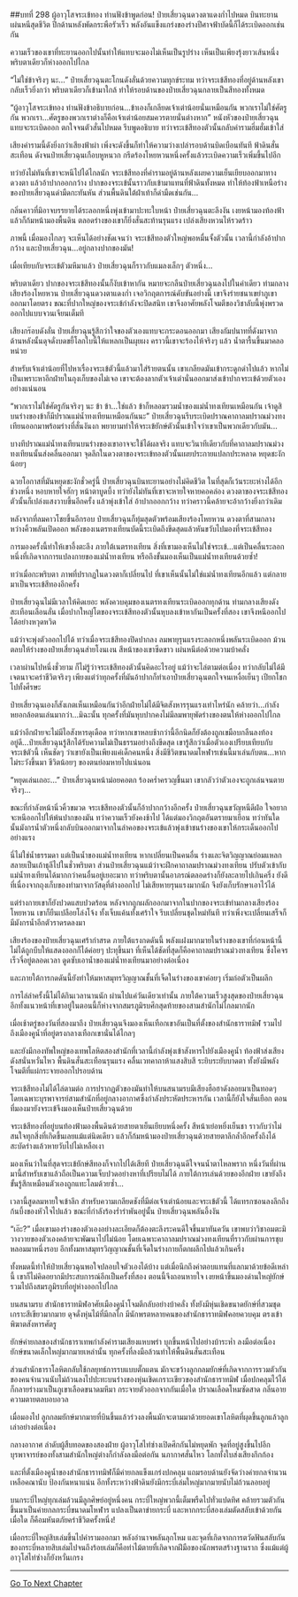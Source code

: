 ##บทที่ 298 ผู้อาวุโสจระเข้ทอง ท่านฟังข้าพูดก่อน!
ป๋ายเสี่ยวฉุนดวงตาแดงก่ำไปหมด บินทะยานเผ่นหนีสุดชีวิต ปีกด้านหลังพัดกระพือรัวเร็ว พลังอันแข็งแกร่งของร่างปีศาจฟ้าบัดนี้ก็ได้ระเบิดออกเช่นกัน

ความเร็วของเขาที่ทะยานออกไปนั้นทำให้แทบจะมองไม่เห็นเป็นรูปร่าง เห็นเป็นเพียงรุ้งยาวเส้นหนึ่ง พริบตาเดียวก็ห่างออกไปไกล

“ไม่ใช่ข้าจริงๆ นะ...” ป๋ายเสี่ยวฉุนตะโกนดังลั่นด้วยความทุกข์ระทม ทว่าจระเข้สีทองที่อยู่ด้านหลังเขากลับเร็วยิ่งกว่า พริบตาเดียวก็เข้ามาใกล้ ทำให้รอบด้านของป๋ายเสี่ยวฉุนกลายเป็นสีทองทั้งหมด

“ผู้อาวุโสจระเข้ทอง ท่านฟังข้าอธิบายก่อน...ข้าเองก็เกลียดเจ้าเต่าน้อยนั่นเหมือนกัน พวกเราไม่ใช่ศัตรูกัน พวกเรา...ศัตรูของพวกเราต่างก็คือเจ้าเต่าน้อยสมควรตายนั่นต่างหาก” หนังหัวของป๋ายเสี่ยวฉุนแทบจะระเบิดออก ตกใจจนตัวสั่นไปหมด รีบพูดอธิบาย ทว่าจระเข้สีทองตัวนั้นกลับคำรามฮึ่มฮั่มเข้าใส่

เสียงคำรามนี้ดังยิ่งกว่าเสียงฟ้าผ่า เพิ่งจะดังขึ้นก็ทำให้ความว่างเปล่ารอบด้านบิดเบือนทันที ฟ้าดินสั่นสะเทือน ดังจนป๋ายเสี่ยวฉุนเกือบหูหนวก กรีดร้องโหยหวนหนึ่งครั้งแล้วระเบิดความเร็วเพิ่มขึ้นไปอีก

ทว่ายังไม่ทันที่เขาจะหนีไปได้ไกลนัก จระเข้สีทองที่คำรามอยู่ด้านหลังเผยความเย็นเยียบออกมาทางดวงตา แล้วอ้าปากออกกว้าง ปากของจระเข้นั้นราวกับเข้ามาแทนที่ฟ้าดินทั้งหมด ทำให้ท้องฟ้าเหนือร่างของป๋ายเสี่ยวฉุนดำมืดกะทันหัน ส่วนพื้นดินใต้ฝ่าเท้าก็ดำมืดเช่นกัน...

กลิ่นคาวที่มิอาจบรรยายได้ระลอกหนึ่งพุ่งเข้ามาปะทะใบหน้า ป๋ายเสี่ยวฉุนตะลึงงัน เงยหน้ามองท้องฟ้า แล้วก็ก้มหน้ามองพื้นดิน ตลอดร่างของเขาก็ยิ่งสั่นสะท้านรุนแรง เปล่งเสียงหวนไห้รวดร้าว

ภาพนี้ เมื่อมองไกลๆ จะเห็นได้อย่างชัดเจนว่า จระเข้สีทองตัวใหญ่พอหมื่นจั้งตัวนั้น เวลานี้กำลังอ้าปากกว้าง และป๋ายเสี่ยวฉุน...อยู่กลางปากของมัน!

เมื่อเทียบกับจระเข้ตัวมหึมาแล้ว ป๋ายเสี่ยวฉุนก็ราวกับแมลงเล็กๆ ตัวหนึ่ง...

พริบตาเดียว ปากของจระเข้สีทองนั้นก็งับเข้าหากัน หมายจะกลืนป๋ายเสี่ยวฉุนลงไปในคำเดียว ท่ามกลางเสียงร้องโหยหวน ป๋ายเสี่ยวฉุนดวงตาแดงก่ำ เจอวิกฤตการณ์คับขันอย่างนี้ เขาจึงร่ายชนาเขย่าภูเขาออกมาโดยตรง ขณะที่ปากใหญ่ของจระเข้กำลังจะปิดสนิท เขาจึงอาศัยพลังโจมตีของวิชาลับนี้พุ่งพรวดออกไปแบบจวนเจียนเต็มที

เสียงกร๊อบดังลั่น ป๋ายเสี่ยวฉุนรู้สึกว่าใจของตัวเองแทบจะกระดอนออกมา เสียงกัมปนาทที่ดังมาจากด้านหลังนั้นดุจดั่งบดขยี้โลกใบนี้ให้แหลกเป็นผุยผง คราวนี้เขาจะร้องไห้จริงๆ แล้ว น้ำตารื้นขึ้นมาคลอหน่วย

สำหรับเจ้าเต่าน้อยที่ไปหาเรื่องจระเข้ตัวนี้แล้วมาใส่ร้ายตนนั้น เขาเกลียดมันเข้ากระดูกดำไปแล้ว หากไม่เป็นเพราะหาอีกฝ่ายในถุงเก็บของไม่เจอ เขาจะต้องลากตัวเจ้าเต่านั่นออกมาส่งเข้าปากจระเข้ด้วยตัวเองอย่างแน่นอน

“พวกเราไม่ใช่ศัตรูกันจริงๆ นะ ข้า ข้า...ใช่แล้ว ข้าก็หลอมรวมน้ำของแม่น้ำทงเทียนเหมือนกัน เจ้าดูสิ บนร่างของข้าก็มีปราณแม่น้ำทงเทียนเหมือนกันนะ” ป๋ายเสี่ยวฉุนรีบระเบิดปราณคาถาลมปราณม่วงทงเทียนออกมาพร้อมร่างที่สั่นงันงก พยายามทำให้จระเข้ยักษ์ตัวนั้นเข้าใจว่าเขาเป็นพวกเดียวกับมัน...

บางทีปราณแม่น้ำทงเทียนบนร่างของเขาอาจจะใช้ได้ผลจริง แทบจะวินาทีเดียวกับที่คาถาลมปราณม่วงทงเทียนนั้นส่งคลื่นออกมา จุดลึกในดวงตาของจระเข้ทองตัวนั้นเผยประกายแปลกประหลาด หยุดชะงักน้อยๆ

ฉวยโอกาสที่มันหยุดชะงักชั่วครู่นี้ ป๋ายเสี่ยวฉุนบินทะยานอย่างไม่คิดชีวิต ในที่สุดก็เว้นระยะห่างได้อีกช่วงหนึ่ง หอบหายใจฮักๆ หน้าตาบูดบึ้ง ทว่ายังไม่ทันที่เขาจะหายใจหายคอคล่อง ดวงตาของจระเข้สีทองตัวนั้นก็เปล่งแสงวาบขึ้นอีกครั้ง แล้วพุ่งเข้าใส่ อ้าปากออกกว้าง ทว่าคราวนี้คล้ายจะอ้ากว้างยิ่งกว่าเดิม

หลังจากที่ลมคาวโชยขึ้นอีกรอบ ป๋ายเสี่ยวฉุนก็ทุ่มสุดตัวพร้อมเสียงร้องโหยหวน ดวงตาที่สามกลางหว่างคิ้วพลันเปิดออก พลังของเนตรทงเทียนบัดนี้ระเบิดถึงขีดสุดแล้วหันขวับไปมองที่จระเข้สีทอง

การมองครั้งนี้ทำให้เขาอึ้งตะลึง ภายใต้เนตรทงเทียน สิ่งที่เขามองเห็นไม่ใช่จระเข้...แต่เป็นคลื่นระลอกหนึ่งที่เกิดจากการแปลงกายของแม่น้ำทงเทียน หรือถึงขั้นมองเห็นเป็นแม่น้ำทงเทียนด้วยซ้ำ!

ทว่าเมื่อกะพริบตา ภาพที่ปรากฏในดวงตาก็เปลี่ยนไป ที่เขาเห็นนั้นไม่ใช่แม่น้ำทงเทียนอีกแล้ว แต่กลายมาเป็นจระเข้สีทองอีกครั้ง

ป๋ายเสี่ยวฉุนไม่มีเวลาให้คิดเยอะ พลังควบคุมของเนตรทงเทียนระเบิดออกทุกด้าน ท่ามกลางเสียงดังสะเทือนเลือนลั่น เมื่อปากใหญ่โตของจระเข้สีทองตัวนั้นหุบลงเข้าหากันเป็นครั้งที่สอง เขาจึงหนีออกไปได้อย่างหวุดหวิด

แม้ว่าจะพุ่งตัวออกไปได้ ทว่าเมื่อจระเข้สีทองปิดปากลง ลมพายุรุนแรงระลอกหนึ่งพลันระเบิดออก ม้วนตลบให้ร่างของป๋ายเสี่ยวฉุนส่ายโงนเงน สีหน้าของเขาซีดขาว เผ่นหนีต่อด้วยความบ้าคลั่ง

เวลาผ่านไปหนึ่งชั่วยาม ก็ไม่รู้ว่าจระเข้สีทองตัวนั้นคิดอะไรอยู่ แม้ว่าจะไล่ตามต่อเนื่อง ทว่ากลับไม่ได้มีเจตนาจะคร่าชีวิตจริงๆ เพียงแต่ว่าทุกครั้งที่มันอ้าปากก็ทำเอาป๋ายเสี่ยวฉุนตกใจจนเหงื่อเย็นๆ เปียกโชกไปทั้งศีรษะ

ป๋ายเสี่ยวฉุนเองก็สังเกตเห็นเหมือนกันว่าอีกฝ่ายไม่ได้มีจิตสังหารรุนแรงเท่าไหร่นัก คล้ายว่า...กำลังหยอกล้อตนเล่นมากว่า...มิฉะนั้น ทุกครั้งที่มันหุบปากคงไม่มีลมพายุพัดร่างของตนให้ห่างออกไปไกล

แม้ว่าอีกฝ่ายจะไม่มีไอสังหารดุเดือด ทว่าหากเขาหลบช้ากว่านี้อีกนิดก็ยังต้องถูกเขมือบกลืนลงท้องอยู่ดี...ป๋ายเสี่ยวฉุนรู้สึกได้รับความไม่เป็นธรรมอย่างถึงขีดสุด เขารู้สึกว่าเมื่อตัวเองเปรียบเทียบกับจระเข้ตัวนี้ เห็นชัดๆ ว่าเขายังเป็นเพียงแค่เด็กคนหนึ่ง สิ่งมีชีวิตขนาดมโหฬารเช่นนี้มาเล่นกับตน...หากไม่ระวังขึ้นมา ชีวิตน้อยๆ ของตนย่อมหายไปแน่นอน

“หยุดเล่นเถอะ...” ป๋ายเสี่ยวฉุนหน้าม่อยคอตก ร้องคร่ำครวญขึ้นมา เขากลัวว่าตัวเองจะถูกเล่นจนตายจริงๆ...

ขณะที่กำลังหน้านิ่วคิ้วขมวด จระเข้สีทองตัวนั้นก็อ้าปากกว้างอีกครั้ง ป๋ายเสี่ยวฉุนขวัญหนีดีฝ่อ ใจอยากจะหนีออกไปให้พ้นปากของมัน ทว่าความเร็วยังคงช้าไป ได้แต่มองวิกฤตอันตรายมาเยือน ทว่าทันใดนั้นมังกรน้ำตัวหนึ่งกลับบินออกมาจากในลำคอของจระเข้แล้วพุ่งเข้าชนร่างของเขาให้กระเด็นออกไปอย่างแรง

นี่ไม่ใช่น้ำธรรมดา แต่เป็นน้ำของแม่น้ำทงเทียน หากเปลี่ยนเป็นคนอื่น ร่างและจิตวิญญาณย่อมแหลกสลายเป็นเถ้าธุลีไปในชั่วพริบตา ส่วนป๋ายเสี่ยวฉุนแม้ว่าจะฝึกคาถาลมปราณม่วงทงเทียน ปรับตัวเข้ากับแม่น้ำทงเทียนได้มากกว่าคนอื่นอยู่เยอะมาก ทว่าพริบตานั้นอาภรณ์ตลอดร่างก็ยังละลายไปเกินครึ่ง ยังดีที่เนื่องจากถุงเก็บของทำมาจากวัสดุที่ต่างออกไป ไม่เสียหายรุนแรงมากนัก จึงยังเก็บรักษาเอาไว้ได้

แต่ร่างกายเขาก็ยังปวดแสบปวดร้อน หลังจากถูกผลักออกมาจากในปากของจระเข้ท่ามกลางเสียงร้องโหยหวน เขาก็ยืนเปลือยโล่งโจ้ง ทั้งเจ็บแค้นทั้งเศร้าใจ รีบเปลี่ยนชุดใหม่ทันที ทว่าเพิ่งจะเปลี่ยนเสร็จก็มีมังกรน้ำอีกตัวราดรดลงมา

เสียงร้องของป๋ายเสี่ยวฉุนเศร้ากำสรด ภายใต้แรงกดดันนี้ พลังแฝงมากมายในร่างของเขาที่ก่อนหน้านี้ไม่ได้ถูกบีบให้แสดงออกก็ได้ค่อยๆ ปะทุขึ้นมา ที่เห็นได้ชัดที่สุดก็คือคาถาลมปราณม่วงทงเทียน ซึ่งโคจรเร็วจี๋อยู่ตลอดเวลา ดูดซับเอาน้ำของแม่น้ำทงเทียนมาอย่างต่อเนื่อง

และภายใต้การกดดันนี้ยังทำให้มหาสมุทรวิญญาณชั้นที่เจ็ดในร่างของเขาค่อยๆ เริ่มก่อตัวเป็นผลึก

การไล่ล่าครั้งนี้ไม่ได้กินเวลานานนัก ผ่านไปแค่วันเดียวเท่านั้น ภายใต้ความเร็วสูงสุดของป๋ายเสี่ยวฉุน อีกทั้งแนวหน้าที่เขาอยู่ในตอนนี้ก็ห่างจากสมรภูมิรบศึกสุดท้ายของสามสำนักไม่ไกลมากนัก

เมื่อเช้าตรู่ของวันที่สองมาถึง ป๋ายเสี่ยวฉุนจึงมองเห็นเทือกเขาอันเป็นที่ตั้งของสำนักธาราทมิฬ รวมไปถึงเมืองคูน้ำที่อยู่ตรงกลางเทือกเขานั่นได้ไกลๆ

และยังมีกองทัพใหญ่ของเทพโลหิตสองสำนักที่เวลานี้กำลังพุ่งเข้าสังหารไปยังเมืองคูน้ำ ท้องฟ้าส่งเสียงดังสนั่นหวั่นไหว พื้นดินสั่นสะเทือนรุนแรง คลื่นเวทคาถาห้าแสงสิบสี ระยิบระยับบาดตา ทั้งยังมีพลังโจมตีที่แผ่กระจายออกไปรอบด้าน

จระเข้สีทองไม่ได้ไล่ตามต่อ การปรากฏตัวของมันทำให้บนสนามรบมีเสียงฮือฮาดังลอยมาเป็นทอดๆ โดยเฉพาะบุรพาจารย์สามสำนักที่อยู่กลางอากาศซึ่งกำลังประหัตประหารกัน เวลานี้ก็ยังใจสั่นเยือก ตอนที่มองมายังจระเข้จึงมองเห็นป๋ายเสี่ยวฉุนด้วย

จระเข้สีทองที่อยู่บนท้องฟ้ามองพื้นดินด้วยสายตาเย็นเยียบหนึ่งครั้ง สีหน้าเย่อหยิ่งเย็นชา ราวกับว่าไม่สนใจทุกสิ่งที่เกิดขึ้นเลยแม้แต่นิดเดียว แล้วก็ก้มหน้ามองป๋ายเสี่ยวฉุนด้วยสายตาลึกล้ำอีกครั้งถึงได้สะบัดร่างแล้วหายวับไปไม่เหลือเงา

มองเห็นว่าในที่สุดจระเข้ยักษ์สีทองก็จากไปได้เสียที ป๋ายเสี่ยวฉุนดีใจจนน้ำตาไหลพราก หนึ่งวันที่ผ่านมานี้สำหรับเขาแล้วถือเป็นความเจ็บปวดอย่างหาที่เปรียบไม่ได้ ภายใต้การเล่นด้วยของอีกฝ่าย เขายังถึงขั้นรู้สึกเหมือนตัวเองถูกแทะโลมด้วยซ้ำ...

เวลานี้สูดลมหายใจเข้าลึก สำหรับความเกลียดชังที่มีต่อเจ้าเต่าน้อยและจระเข้ตัวนี้ ได้แทรกซอนลงลึกถึงก้นบึ้งของหัวใจไปแล้ว ขณะที่กำลังร้องร่ำรำพันอยู่นั้น ป๋ายเสี่ยวฉุนพลันอึ้งงัน

“เอ๊ะ?” เมื่อเขามองร่างของตัวเองอย่างละเอียดก็ต้องตะลึงระคนดีใจขึ้นมาทันควัน เขาพบว่าวิชาอมตะมิวางวายของตัวเองคล้ายจะพัฒนาไปไม่น้อย โดยเฉพาะคาถาลมปราณม่วงทงเทียนที่ราวกับผ่านการชุบหลอมมาหนึ่งรอบ อีกทั้งมหาสมุทรวิญญาณชั้นที่เจ็ดในร่างกายก็ตกผลึกไปแล้วเกินครึ่ง

ทั้งหมดนี้ทำให้ป๋ายเสี่ยวฉุนพอใจปลอบใจตัวเองได้บ้าง แต่เมื่อนึกถึงค่าตอบแทนที่แลกมาด้วยข้อดีเหล่านี้ เขาก็ไม่คิดอยากมีประสบการณ์อีกเป็นครั้งที่สอง ตอนนี้จึงถอนหายใจ เงยหน้าขึ้นมองด่านใหญ่ยักษ์รวมไปถึงสมรภูมิรบที่อยู่ห่างออกไปไกล

บนสนามรบ สำนักธาราทมิฬอาศัยเมืองคูน้ำโจมตีกลับอย่างบ้าคลั่ง ทั้งยังมีหุ่นเชิดขนาดยักษ์ที่สวมชุดเกราะสีเขียวมากมาย ดุจดั่งหุ่นไม้ที่มีกลไก มีนักพรตหลายคนของสำนักธาราทมิฬคอยควบคุม ตรงเข้าพิฆาตสังหารศัตรู

ยักษ์ค่ายกลของสำนักธาราเทพกำลังคำรามเสียงแหบพร่า บุกขึ้นหน้าไปอย่างบ้าระห่ำ ลงมือต่อเนื่อง ยักษ์ขนาดเล็กใหญ่มากมายเหล่านั้น ทุกครั้งที่ลงมือล้วนทำให้พื้นดินสั่นสะเทือน

ส่วนสำนักธาราโลหิตกลับใช้กลยุทธ์การรบแบบตั๊กแตน มักจะขว้างลูกกลมยักษ์ที่เกิดจากการรวมตัวกันของคนจำนวนนับไม่ถ้วนลงไปปะทะบนร่างของหุ่นเชิดเกราะเขียวของสำนักธาราทมิฬ เมื่อปกคลุมไว้ได้ก็กลายร่างมาเป็นภูเขาเลือดขนาดมหึมา กระจายตัวออกจากกันเมื่อใด ปราณเลือดโหมซัดสาด กลิ่นอายความตายตลบอบอวล

เมื่อมองไป ลูกกลมยักษ์มากมายที่บินขึ้นแล้วร่วงลงพื้นมักจะตามมาด้วยยอดเขาโลหิตที่ผุดขึ้นลูกแล้วลูกเล่าอย่างต่อเนื่อง

กลางอากาศ ลำดับผู้สืบทอดของสองฝ่าย ผู้อาวุโสไท่ซ่างเปิดศึกกันไม่หยุดพัก จุดที่อยู่สูงขึ้นไปอีก บุรพาจารย์ของทั้งสามสำนักใหญ่ต่างก็กำลังลงมือต่อกัน นภากาศสั่นไหว โลกทั้งใบส่งเสียงกึกก้อง

และที่ตั้งเมืองคูน้ำของสำนักธาราทมิฬก็มีค่ายกลแข็งแกร่งปกคลุม แถมรอบด้านยังจัดว่างค่ายกลจำนวนเหลือคณานับ ป้องกันหนาแน่น อีกทั้งระหว่างฟ้าดินยังมีกระบี่เล่มใหญ่มากมายนับไม่ถ้วนลอยอยู่

บนกระบี่ใหญ่ทุกเล่มล้วนมีลูกศิษย์อยู่หนึ่งคน กระบี่ใหญ่พวกนี้เต็มพรืดไปทั่วแปดทิศ คล้ายรวมตัวกันขึ้นมาเป็นค่ายกลกระบี่ขนาดมโหฬาร แปลงเป็นตาข่ายกระบี่ และหากกระบี่สองเล่มตัดสลับเข้าด้วยกันเมื่อใด ก็คือมหันตภัยคร่าชีวิตครั้งหนึ่ง!

เมื่อกระบี่ใหญ่สิบเล่มขึ้นไปคำรามออกมา พลังอำนาจพลันลุกโหม และจุดที่เกิดจากการตวัดฟันสลับกันของกระบี่หลายสิบเล่มไปจนถึงร้อยเล่มก็คือท่าไม้ตายที่เกิดจากฝีมือของนักพรตสร้างฐานราก ซึ่งแม้แต่ผู้อาวุโสไท่ซ่างก็ยังหวั่นเกรง


------


[Go To Next Chapter]( ./116.md)